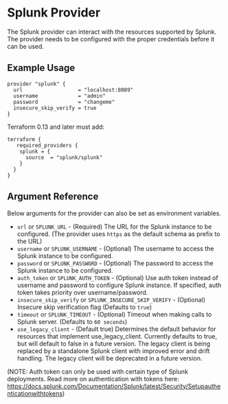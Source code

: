 # Splunk Provider

The Splunk provider can interact with the resources supported by Splunk. The provider needs to be configured with the proper credentials before it can be used.

## Example Usage

```
provider "splunk" {
  url                  = "localhost:8089"
  username             = "admin"
  password             = "changeme"
  insecure_skip_verify = true
}
```

Terraform 0.13 and later must add:
```
terraform {
   required_providers {
    splunk = {
      source  = "splunk/splunk"
    }
  }
}
```

## Argument Reference

Below arguments for the provider can also be set as environment variables.

* `url` or `SPLUNK_URL` - (Required) The URL for the Splunk instance to be configured. (The provider uses `https` as the default schema as prefix to the URL)
* `username` or `SPLUNK_USERNAME`  - (Optional) The username to access the Splunk instance to be configured.
* `password` or `SPLUNK_PASSWORD` - (Optional) The password to access the Splunk instance to be configured.
* `auth_token` or `SPLUNK_AUTH_TOKEN` - (Optional) Use auth token instead of username and password to configure Splunk instance.
If specified, auth token takes priority over username/password.
* `insecure_skip_verify` or `SPLUNK_INSECURE_SKIP_VERIFY` - (Optional) Insecure skip verification flag (Defaults to `true`)
* `timeout` or `SPLUNK_TIMEOUT` -  (Optional) Timeout when making calls to Splunk server. (Defaults to `60 seconds`)
* `use_legacy_client` - (Default true) Determines the default behavior for resources that implement use_legacy_client.
Currently defaults to true, but will default to false in a future version.
The legacy client is being replaced by a standalone Splunk client with improved error and drift handling. The legacy client will be deprecated in a future version.

(NOTE: Auth token can only be used with certain type of Splunk deployments.
Read more on authentication with tokens here: https://docs.splunk.com/Documentation/Splunk/latest/Security/Setupauthenticationwithtokens)
